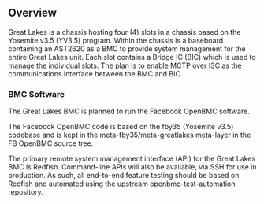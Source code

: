 ## Overview

Great Lakes is a chassis hosting four (4) slots in a chassis based on the
Yosemite v3.5 (YV3.5) program.  Within the chassis is a baseboard containing
an AST2620 as a BMC to provide system management for the entire Great Lakes
unit.  Each slot contains a Bridge IC (BIC) which is used to manage the
individual slots.  The plan is to enable MCTP over I3C as the communications
interface between the BMC and BIC.

### BMC Software

The Great Lakes BMC is planned to run the Facebook OpenBMC software.

The Facebook OpenBMC code is based on the fby35 (Yosemite v3.5) codebase
and is kept in the meta-fby35/meta-greatlakes meta-layer in the FB OpenBMC
source tree.

The primary remote system management interface (API) for the Great Lakes BMC
is Redfish.  Command-line APIs will also be available, via SSH for use in
production.  As such, all end-to-end feature testing should be based on
Redfish and automated using the upstream [openbmc-test-automation](https://github.com/openbmc/openbmc-test-automation) repository.
